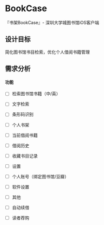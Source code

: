 # BookCase
『书架BookCase』- 深圳大学城图书馆iOS客户端

## 设计目标
简化图书馆书目检索，优化个人借阅书籍管理

## 需求分析
#### 功能
- [ ] 检索图书馆书籍（中/英）
 - [ ] 文字检索
 - [ ] 条形码识别
- [ ] 个人书架
 - [ ] 当前借阅书籍
 - [ ] 借阅历史
 - [ ] 收藏书目记录
- [ ] 设置
 - [ ] 个人账号（绑定图书馆/豆瓣） 
 - [ ] 软件设置
- [ ] 其他
 - [ ] 自动续借
 - [ ] 读者荐购

